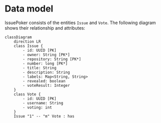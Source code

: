 # Data model

IssuePoker consists of the entities `Issue` and `Vote`. The following diagram shows their relationship and attributes:

```mermaid
classDiagram
    direction LR
    class Issue {
        - id: UUID [PK]
        - owner: String [PK*]
        - repository: String [PK*]
        - number: long [PK*]
        - title: String
        - description: String
        - labels: Map<String, String>
        - revealed: boolean
        - voteResult: Integer
    }
    class Vote {
        - id: UUID [PK]
        - username: String
        - voting: int
    }
    Issue "1" -- "m" Vote : has
```